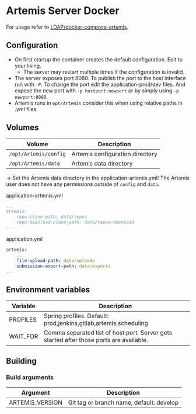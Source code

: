 # Artemis Server Docker

For usage refer to [LDAP/docker-compose-artemis](https://github.com/LDAP/docker-compose-artemis).

## Configuration
- On first startup the container creates the default configuration. Edit to your liking.
    - The server may restart multiple times if the configuration is invalid.
- The server exposes port 8080. To publish the port to the host interface run with `-P`. To change the port edit the application-prod/dev files. And expose the new port with `-p hostport:newport` or by simply using `-p newport:8080`.
- Artemis runs in `opt/Artemis` consider this when using relative paths in .yml files.

## Volumes

|Volume                    |Description                                    |
|--------------------------|-----------------------------------------------|
|`/opt/Artemis/config`     |Artemis configuration directory                |
|`/opt/Artemis/data`       |Artemis data directory                         |

→ Set the Artemis data directory in the application-artemis.yml! The Artemis user does not have any permissions outside of `config` and `data`.

application-artemis.yml
```YAML
...
artemis:
    repo-clone-path: data/repos
    repo-download-clone-path: data/repos-download
...
```
application.yml
```YAML
artemis:
    ...
    file-upload-path: data/uploads
    submission-export-path: data/exports
...
```

## Environment variables

|Variable                  |Description                                                                            |
|--------------------------|---------------------------------------------------------------------------------------|
|PROFILES                  |Spring profiles. Default: prod,jenkins,gitlab,artemis,scheduling                       |
|WAIT_FOR                  |Comma separated list of host:port. Server gets started after those ports are available.|

## Building

### Build arguments

|Argument                  |Description                                    |
|--------------------------|-----------------------------------------------|
|ARTEMIS_VERSION           |Git tag or branch name, default: develop       |
